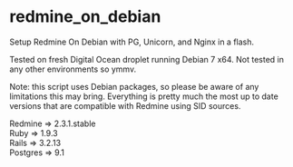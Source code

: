 redmine_on_debian
=================

Setup  Redmine On Debian with PG, Unicorn, and Nginx in a flash.

Tested on fresh Digital Ocean droplet running Debian 7 x64. Not tested in any other environments so ymmv.

Note: this script uses Debian packages, so please be aware of any limitations this may bring. Everything is pretty much the most up to date versions that are compatible with Redmine using SID sources.

Redmine   => 2.3.1.stable  
Ruby      => 1.9.3  
Rails     => 3.2.13  
Postgres  => 9.1  
